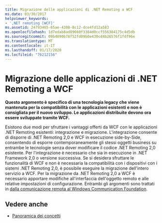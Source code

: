 ```yaml
---
title: Migrazione delle applicazioni di .NET Remoting a WCF
ms.date: 03/30/2017
helpviewer_keywords:
- ',NET remoting [WCF]'
ms.assetid: 24793465-65ae-4308-8c12-dce4fd12a583
ms.openlocfilehash: 1d7edab8ad89660f3384d0ccf556384175c4d5db
ms.sourcegitcommit: 09b4090b78f52fd09b0e430cd4b26576f1fdf96e
ms.translationtype: MT
ms.contentlocale: it-IT
ms.lasthandoff: 01/17/2020
ms.locfileid: "76212156"
---
```

# <a name="migrating-net-remoting-applications-to-wcf"></a>Migrazione delle applicazioni di .NET Remoting a WCF
**Questo argomento è specifico di una tecnologia legacy che viene mantenuta per la compatibilità con le applicazioni esistenti e non è consigliata per il nuovo sviluppo. Le applicazioni distribuite devono ora essere sviluppate tramite WCF.**  
  
 Esistono due modi per sfruttare i vantaggi offerti da WCF con le applicazioni .NET Remoting esistenti: integrazione e migrazione. L'integrazione consente di disporre di .NET Remoting 2,0 e WCF in esecuzione side-by-Side, consentendo di esporre contemporaneamente gli stessi oggetti business su entrambe le tecnologie senza dover modificare il codice .NET Remoting 2,0 esistente. Per l'integrazione è necessario che sia in esecuzione in .NET Framework 2,0 o versione successiva. Se si desidera sfruttare le funzionalità di WCF e non è necessaria la compatibilità con i dispositivi con i sistemi .NET Remoting 2,0, è possibile eseguire la migrazione dell'intero servizio a WCF. Per la migrazione da .NET Remoting 2,0 a WCF è necessario apportare modifiche all'interfaccia dell'oggetto remoto e alle relative impostazioni di configurazione. Entrambi gli argomenti sono trattati in [dalla comunicazione remota al Windows Communication Foundation](https://docs.microsoft.com/previous-versions/aa730857(v=vs.80)).  
  
## <a name="see-also"></a>Vedere anche

- [Panoramica dei concetti](../../../../docs/framework/wcf/conceptual-overview.md)
